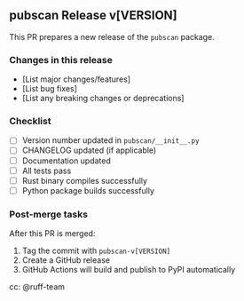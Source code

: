 ## pubscan Release v[VERSION]

This PR prepares a new release of the `pubscan` package.

### Changes in this release

- [List major changes/features]
- [List bug fixes]
- [List any breaking changes or deprecations]

### Checklist

- [ ] Version number updated in `pubscan/__init__.py`
- [ ] CHANGELOG updated (if applicable)
- [ ] Documentation updated
- [ ] All tests pass
- [ ] Rust binary compiles successfully
- [ ] Python package builds successfully

### Post-merge tasks

After this PR is merged:

1. Tag the commit with `pubscan-v[VERSION]`
2. Create a GitHub release
3. GitHub Actions will build and publish to PyPI automatically

cc: @ruff-team
